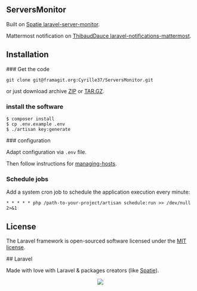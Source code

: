 
## ServersMonitor

Built on [Spatie laravel-server-monitor](https://docs.spatie.be/laravel-server-monitor/v1/introduction).

Mattermost notification on [ThibaudDauce laravel-notifications-mattermost](https://github.com/ThibaudDauce/laravel-notifications-mattermost).

## Installation

### Get the code

```
git clone git@framagit.org:Cyrille37/ServersMonitor.git
```
or just download archive [ZIP](https://framagit.org/Cyrille37/ServersMonitor/repository/master/archive.zip) or [TAR.GZ](https://framagit.org/Cyrille37/ServersMonitor/repository/master/archive.tar.gz).
 
### install the software

```
$ composer install
$ cp .env.example .env
$ ./artisan key:generate
```

### configuration

Adapt configuration via `.env` file.

Then follow instructions for [managing-hosts](https://docs.spatie.be/laravel-server-monitor/v1/monitoring-basics/managing-hosts).

### Schedule jobs

Add a system cron job to schedule the application execution every minute: 
```
* * * * * php /path-to-your-project/artisan schedule:run >> /dev/null 2>&1
```

## License

The Laravel framework is open-sourced software licensed under the [MIT license](http://opensource.org/licenses/MIT).

## Laravel

Made with love with Laravel & packages creators (like [Spatie](https://spatie.be)).

<p align="center"><img src="https://laravel.com/assets/img/components/logo-laravel.svg"></p>
